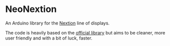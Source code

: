 NeoNextion
==========

An Arduino library for the [Nextion](http://wiki.iteadstudio.com/Nextion_HMI_Solution)
line of displays.

The code is heavily based on the [official library](https://github.com/itead/ITEADLIB_Arduino_Nextion)
but aims to be cleaner, more user friendly and with a bit of luck, faster.

